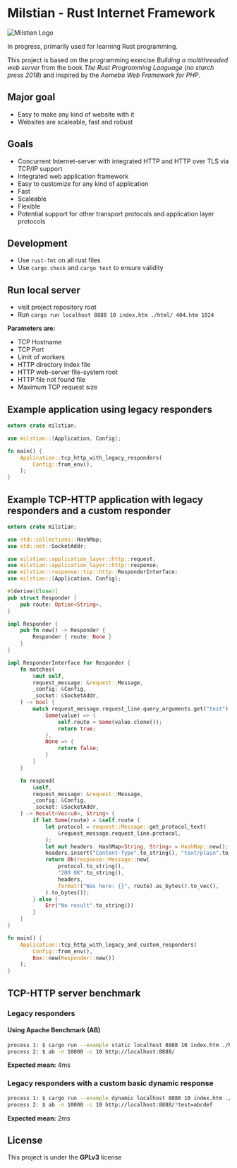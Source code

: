 # Milstian - Rust Internet Framework

![Milstian Logo](https://raw.githubusercontent.com/cjohansson/milstian-rust-internet-framework/master/html/img/logo1-modified.jpg)

In progress, primarily used for learning Rust programming.

This project is based on the programming exercise *Building a multithreaded web server* from the book *The Rust Programming Language* (*no starch press 2018*) and inspired by the *Aomebo Web Framework for PHP*.

## Major goal
* Easy to make any kind of website with it
* Websites are scaleable, fast and robust

## Goals
* Concurrent Internet-server with integrated HTTP and HTTP over TLS via TCP/IP support
* Integrated web application framework
* Easy to customize for any kind of application
* Fast
* Scaleable
* Flexible
* Potential support for other transport protocols and application layer protocols

## Development

* Use `rust-fmt` on all rust files
* Use `cargo check` and `cargo test` to ensure validity

## Run local server

* visit project repository root
* Run `cargo run localhost 8888 10 index.htm ./html/ 404.htm 1024`

**Parameters are:**
* TCP Hostname
* TCP Port
* Limit of workers
* HTTP directory index file
* HTTP web-server file-system root
* HTTP file not found file
* Maximum TCP request size

## Example application using legacy responders

``` rust
extern crate milstian;

use milstian::{Application, Config};

fn main() {
    Application::tcp_http_with_legacy_responders(
        Config::from_env(),
    );
}
```

## Example TCP-HTTP application with legacy responders and a custom responder

``` rust
extern crate milstian;

use std::collections::HashMap;
use std::net::SocketAddr;

use milstian::application_layer::http::request;
use milstian::application_layer::http::response;
use milstian::response::tcp::http::ResponderInterface;
use milstian::{Application, Config};

#[derive(Clone)]
pub struct Responder {
    pub route: Option<String>,
}

impl Responder {
    pub fn new() -> Responder {
        Responder { route: None }
    }
}

impl ResponderInterface for Responder {
    fn matches(
        &mut self,
        request_message: &request::Message,
        _config: &Config,
        _socket: &SocketAddr,
    ) -> bool {
        match request_message.request_line.query_arguments.get("test") {
            Some(value) => {
                self.route = Some(value.clone());
                return true;
            },
            None => {
                return false;
            }
        }
    }

    fn respond(
        &self,
        request_message: &request::Message,
        _config: &Config,
        _socket: &SocketAddr,
    ) -> Result<Vec<u8>, String> {
        if let Some(route) = &self.route {
            let protocol = request::Message::get_protocol_text(
                &request_message.request_line.protocol,
            );
            let mut headers: HashMap<String, String> = HashMap::new();
            headers.insert("Content-Type".to_string(), "text/plain".to_string());
            return Ok(response::Message::new(
                protocol.to_string(),
                "200 OK".to_string(),
                headers,
                format!("Was here: {}", route).as_bytes().to_vec(),
            ).to_bytes());
        } else {
            Err("No result".to_string())
        }
    }
}

fn main() {
    Application::tcp_http_with_legacy_and_custom_responders(
        Config::from_env(),
        Box::new(Responder::new())
    );
}
```

## TCP-HTTP server benchmark

### Legacy responders

#### Using Apache Benchmark (AB)

``` bash
process 1: $ cargo run --example static localhost 8888 10 index.htm ./html/ 404.htm 1024
process 2: $ ab -n 10000 -c 10 http://localhost:8888/
```

**Expected mean:** 4ms

### Legacy responders with a custom basic dynamic response

``` bash
process 1: $ cargo run --example dynamic localhost 8888 10 index.htm ./html/ 404.htm 1024
process 2: $ ab -n 10000 -c 10 http://localhost:8888/?test=abcdef
```

**Expected mean:** 2ms

## License

This project is under the **GPLv3** license
